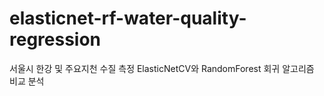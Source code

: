 # elasticnet-rf-water-quality-regression
서울시 한강 및 주요지천 수질 측정 ElasticNetCV와 RandomForest 회귀 알고리즘 비교 분석
